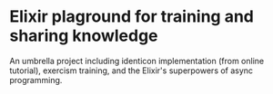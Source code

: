 # Elixir plaground for training and sharing knowledge
An umbrella project including identicon implementation (from online tutorial), 
exercism training, and the Elixir's superpowers of async programming. 

